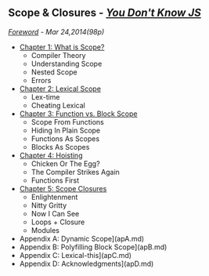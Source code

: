 ## Scope & Closures - *[You Don't Know JS](https://github.com/kiyounglee/You-Dont-Know-JS/blob/master/README2.md)*
*[Foreword](forword.md) - Mar 24,2014(98p)*
* [Chapter 1: What is Scope?](ch1.md)
	* Compiler Theory
	* Understanding Scope
	* Nested Scope
	* Errors
* [Chapter 2: Lexical Scope](ch2.md)
	* Lex-time
	* Cheating Lexical
* [Chapter 3: Function vs. Block Scope](ch3.md)
	* Scope From Functions
	* Hiding In Plain Scope
	* Functions As Scopes
	* Blocks As Scopes
* [Chapter 4: Hoisting](ch4.md)
	* Chicken Or The Egg?
	* The Compiler Strikes Again
	* Functions First
* [Chapter 5: Scope Closures](ch5.md)
	* Enlightenment
	* Nitty Gritty
	* Now I Can See
	* Loops + Closure
	* Modules
* Appendix A: Dynamic Scope](apA.md)
* Appendix B: Polyfilling Block Scope](apB.md)
* Appendix C: Lexical-this](apC.md)
* Appendix D: Acknowledgments](apD.md)
